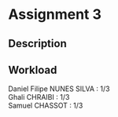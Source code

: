 # Assignment 3

## Description

## Workload
Daniel Filipe NUNES SILVA : 1/3  
Ghali CHRAIBI : 1/3  
Samuel CHASSOT : 1/3

